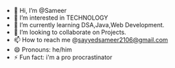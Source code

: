 - 👋 Hi, I’m @Sameer
- 👀 I’m interested in TECHNOLOGY
- 🌱 I’m currently learning DSA,Java,Web Development.
- 💞️ I’m looking to collaborate on Projects.
- 📫 How to reach me @sayyedsameer2106@gmail.com
- 😄 Pronouns: he/him
- ⚡ Fun fact: i'm a pro procrastinator

<!---
RA2311026010628/RA2311026010628 is a ✨ special ✨ repository because its `README.md` (this file) appears on your GitHub profile.
You can click the Preview link to take a look at your changes.
--->
